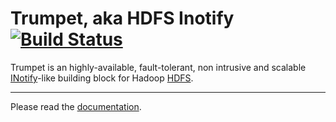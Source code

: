 Trumpet, aka HDFS Inotify [![Build Status](http://cmweb.corpdev.vrsn.com/ie-jenkins/buildStatus/icon?job=VSCC_Trumpet)](http://cmweb.corpdev.vrsn.com/ie-jenkins/view/VSCC/job/VSCC_Trumpet/)
===

Trumpet is an highly-available, fault-tolerant, non intrusive and scalable 
[INotify](http://en.wikipedia.org/wiki/Inotify)-like building block for Hadoop [HDFS](http://hadoop.apache.org/).



---

Please read the [documentation](http://verisign.github.io/trumpet/).

